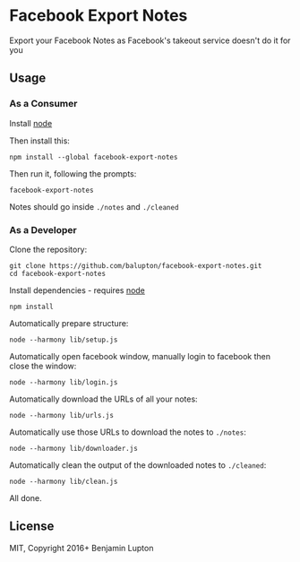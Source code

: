 # Facebook Export Notes

Export your Facebook Notes as Facebook's takeout service doesn't do it for you


## Usage


### As a Consumer

Install [node](https://nodejs.org)

Then install this:

```
npm install --global facebook-export-notes
```

Then run it, following the prompts:

```
facebook-export-notes
```

Notes should go inside `./notes` and `./cleaned`



### As a Developer

Clone the repository:

``` shell
git clone https://github.com/balupton/facebook-export-notes.git
cd facebook-export-notes
```

Install dependencies - requires [node](https://nodejs.org)

``` shell
npm install
```

Automatically prepare structure:

```
node --harmony lib/setup.js
```

Automatically open facebook window, manually login to facebook then close the window:

```
node --harmony lib/login.js
```

Automatically download the URLs of all your notes:

```
node --harmony lib/urls.js
```

Automatically use those URLs to download the notes to `./notes`:

```
node --harmony lib/downloader.js
```

Automatically clean the output of the downloaded notes to `./cleaned`:

```
node --harmony lib/clean.js
```

All done.

## License

MIT, Copyright 2016+ Benjamin Lupton
